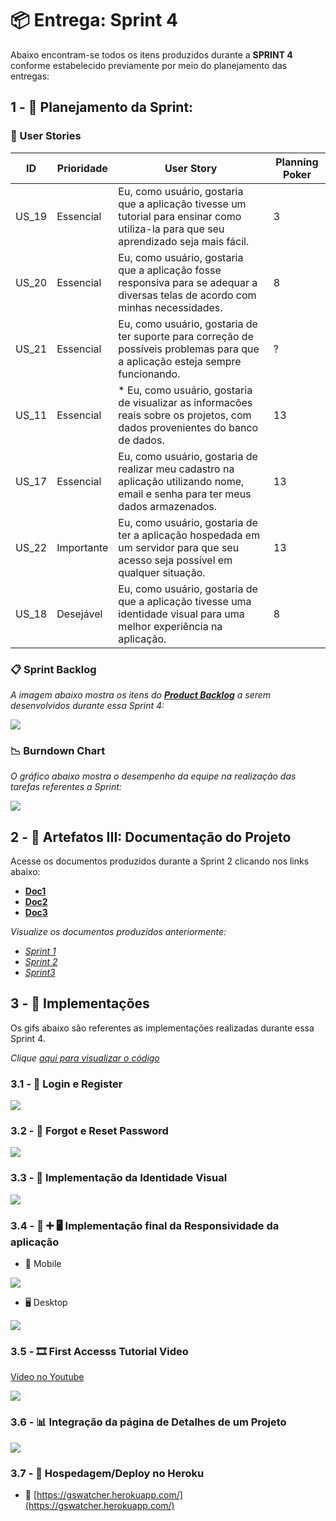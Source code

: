 # 📦 Entrega: __Sprint 4__

Abaixo encontram-se todos os itens produzidos durante a __SPRINT 4__ conforme estabelecido previamente por meio do planejamento das entregas: 

## 1 - 📅 Planejamento da Sprint:

### 📝 User Stories

| ID    | Prioridade | User Story                                                   | Planning Poker |
| ----- | ---------- | ------------------------------------------------------------ | -------------- |
| US_19 | Essencial  | Eu, como usuário, gostaria que a aplicação tivesse um tutorial para ensinar como utiliza-la para que seu aprendizado seja mais fácil. | 3              |
| US_20 | Essencial  | Eu, como usuário, gostaria que a aplicação fosse responsiva para se adequar a diversas telas de acordo com minhas necessidades. | 8              |
| US_21 | Essencial  | Eu, como usuário, gostaria de ter suporte para correção de possíveis problemas para que a aplicação esteja sempre funcionando. | ?              |
| US_11 | Essencial  | * Eu, como usuário, gostaria de visualizar as informacões reais sobre os projetos, com dados provenientes do banco de dados. | 13             |
| US_17 | Essencial  | Eu, como usuário, gostaria de realizar meu cadastro na aplicação utilizando nome, email e senha para ter meus dados armazenados. | 13             |
| US_22 | Importante | Eu, como usuário, gostaria de ter a aplicação hospedada em um servidor para que seu acesso seja possível em qualquer situação. | 13             |
| US_18 | Desejável  | Eu, como usuário, gostaria de que a aplicação tivesse uma identidade visual para uma melhor experiência na aplicação. | 8              |

### 📋 Sprint Backlog

*A imagem abaixo mostra os itens do [__Product Backlog__](https://github.com/vinicius-hso/api-fatec-2s-gswatcher/blob/Sprint-1/documentation/%2303_product_backlog.pdf) a serem desenvolvidos durante essa Sprint 4:*

![](https://github.com/vinicius-hso/api-fatec-2s-gswatcher/blob/Sprint-4/Images/sprint-4-backlog.png)

### 📉 Burndown Chart

*O gráfico abaixo mostra o desempenho da equipe na realização das tarefas referentes a Sprint:*

![](https://github.com/vinicius-hso/api-fatec-2s-gswatcher/blob/Sprint-4/Images/burndown-chart.png)

## 2 - 📂 Artefatos III: Documentação do Projeto

Acesse os documentos produzidos durante a Sprint 2 clicando nos links abaixo:

* [__Doc1__]()
* [__Doc2__]()
* [__Doc3__]()

*Visualize os documentos produzidos anteriormente:*

* *[Sprint 1](https://github.com/vinicius-hso/api-fatec-2s-gswatcher/tree/Sprint-1#2----artefatos-i-documenta%C3%A7%C3%A3o-do-projeto)*
* *[Sprint 2](https://github.com/vinicius-hso/api-fatec-2s-gswatcher/tree/Sprint-2#2----artefatos-ii-documenta%C3%A7%C3%A3o-do-projeto)*
* [*Sprint3*](https://github.com/vinicius-hso/api-fatec-2s-gswatcher/tree/Sprint-3#2----artefatos-iii-documenta%C3%A7%C3%A3o-do-projeto)

## 3 - 💫 Implementações

Os gifs abaixo são referentes as implementações realizadas durante essa Sprint 4.

*Clique [aqui para visualizar o código]()*

### 3.1 - 🔑 Login e Register

![](https://github.com/vinicius-hso/api-fatec-2s-gswatcher/blob/Sprint-4/Images/register_login.gif)

### 3.2 - 🔐 Forgot e Reset Password

![](https://github.com/vinicius-hso/api-fatec-2s-gswatcher/blob/Sprint-4/Images/forgot_reset.gif)

### 3.3 - 🎨 Implementação da Identidade Visual

![](https://github.com/vinicius-hso/api-fatec-2s-gswatcher/blob/Sprint-4/Images/identidade-visual.gif)

### 3.4 - 📱 ➕ 🖥️ Implementação final da Responsividade da aplicação

* 📱 Mobile

![](https://github.com/vinicius-hso/api-fatec-2s-gswatcher/blob/Sprint-4/Images/mobile-mobile.gif)

* 🖥️ Desktop

![](https://github.com/vinicius-hso/api-fatec-2s-gswatcher/blob/Sprint-4/Images/desktop.gif)

### 3.5 - 🎞️ First Accesss Tutorial Video

[Vídeo no Youtube](https://www.youtube.com/watch?v=8j8ktkdrvd4)

![](https://github.com/vinicius-hso/api-fatec-2s-gswatcher/blob/Sprint-4/Images/first-access.gif)

### 3.6 - 📊 Integração da página de Detalhes de um Projeto

![](https://github.com/vinicius-hso/api-fatec-2s-gswatcher/blob/Sprint-4/Images/project-details.gif)

### 3.7 - 🏢 Hospedagem/Deploy no Heroku

* 🔗 [https://gswatcher.herokuapp.com/](https://gswatcher.herokuapp.com/)
